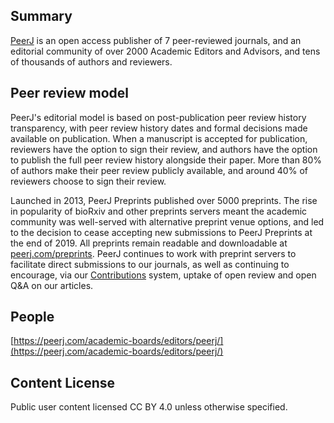 ## Summary

[PeerJ](https://peerj.org/) is an open access publisher of 7 peer-reviewed journals, and an editorial community of over 2000 Academic Editors and Advisors, and tens of thousands of authors and reviewers.

## Peer review model

PeerJ's editorial model is based on post-publication peer review history transparency, with peer review history dates and formal decisions made available on publication. When a manuscript is accepted for publication, reviewers have the option to sign their review, and authors have the option to publish the full peer review history alongside their paper. More than 80% of authors make their peer review publicly available, and around 40% of reviewers choose to sign their review.

Launched in 2013, PeerJ Preprints published over 5000 preprints. The rise in popularity of bioRxiv and other preprints servers meant the academic community was well-served with alternative preprint venue options, and led to the decision to cease accepting new submissions to PeerJ Preprints at the end of 2019. All preprints remain readable and downloadable at [peerj.com/preprints](https://peerj.com/preprints). PeerJ continues to work with preprint servers to facilitate direct submissions to our journals, as well as continuing to encourage, via our [Contributions](https://peerj.com/about/FAQ/academic-contribution/) system, uptake of open review and open Q&A on our articles.

## People

[https://peerj.com/academic-boards/editors/peerj/](https://peerj.com/academic-boards/editors/peerj/)

## Content License

Public user content licensed CC BY 4.0 unless otherwise specified.